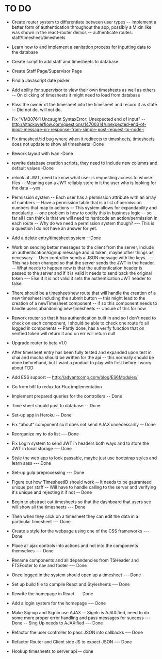 # TO DO

* Create router system to differentiate between user types
-- Implement a better form of authentication throughout the app, possibly a Mixin like was shown in the react-router demos
-- authenticate routes: staff/timesheet/timesheets

* Learn how to and implement a sanitation process for inputting data to the database


* Create script to add staff and timesheets to database.

* Create Staff Page/Supervisor Page

* Find a Javascript date picker

* Add ability for supervisor to view their own timesheets as well as others
-- On clicking of timesheets it might need to load from database

* Pass the owner of the timesheet into the timesheet and record it as state
-- Did not do, will not do.

* Fix "VM3076:1 Uncaught SyntaxError: Unexpected end of input"
--http://stackoverflow.com/questions/14700314/unexpected-end-of-input-message-on-response-from-simple-post-request-to-node-j
* Fix timesheet/:id bug where when it redirects to timesheets, timesheets does not update to show all timesheets
-Done
* Rework layout with Ivan
-Done
* rewrite database creation scripts, they need to include new columns and default values
-Done
* relook at JWT, need to know what user is requesting access to whose files
-- Meaning can a JWT reliably store in it the user who is looking for the data
--yes
* Permission system
-- Each user has a permission attribute with an array of numbers
-- Have a permission table that is a list of permission numbers that map to actions
-- This system allows for expandability and modularity
-- one problem is how to codify this in business logic
-- so far all I can think is that we will need to hardcode an action/permission in each route
-- Why do we need a permission system though?
--- This is a question I do not have an answer for yet.

* Add a delete entry/timesheet system
--Done


* Work on sending better messages to the client from the server, include an authentication/signup message and id token, maybe other things as necessary
-- User controller sends a JSON message with the keys...
-- This has been changed so that the server sends the JWT in the header.
-- What needs to happen now is that the authentication header is passed to the server and if it is valid it needs to send back the original token
--- Else if it is not valid it sets the authentication JWT header to false

* There should be a timesheet/new route that will handle the creation of a new timesheet including the submit button
-- this might lead to the creation of a newTimesheet component
-- if so this component needs to handle users abandoning new timesheets
-- Unsure of this for now


* Rework router so that it has authentication built in and so I don't need to check on each component, I should be able to check one route fo all logged in components
-- Partly done, has a verify function that on verified token will return it and on err will return null

* Upgrade router to beta v1.0

* After timesheet entry has been fully tested and expanded upon test in chai and mocha should be written for the api
-- this normally should be done beforehand, but I want a product to play with first before I worry about TDD

* Add ES6 support
-- http://advantcomp.com/blog/ES6Modules/

* Go from biff to redux for Flux implementation

* Implement prepared queries for the controllers
-- Done

* Time sheet should post to database
-- Done

* Set-up app in Heroku
-- Done

* Fix "about" component so it does not send AJAX unnecessarily
-- Done

* Reorganize my to do list
--- Done

* Fix Login system to send JWT in headers both ways and to store the JWT in local storage
--- Done

* Style the web app to look passable, maybe just use bootstrap styles and learn sass
--- Done
* Set-up gulp preprocessing
--- Done

* Figure out how TimesheetID should work
-- it needs to be gauranteed unique per staff
-- Will have to handle calling to the server and verifying it's unique and rejecting it if not
-- Done

* Begin to abstract out timesheets so that the dashboard that users see will show all the timesheets
--- Done

* Then when they click on a timesheet they can edit the data in a particular timesheet
--- Done

* Create a style for the webpage using one of the CSS frameworks
--- Done

* Place all ajax controls into actions and not into the components themselves
--- Done

* Rename components and all dependencies from TSHeader and FTSFooter to nav and footer
--- Done

* Once logged in the system should open up a timesheet
--- Done

* Set up build file to compile React and Stylesheets
--- Done
* Rewrite the homepage in React
--- Done

* Add a login system for the homepage
--- Done

* Make Signup and Signin use AJAX
-- SignIn is AJAXified, need to do some more proper error handling and pass messages for success
--- Done
-- Sing Up needs to AJAXified
--- Done

* Refactor the user controller to pass JSON into callbacks
--- Done

* Refactor Router and Client side JS to expect JSON
--- Done

* Hookup timesheets to server api
-- done
